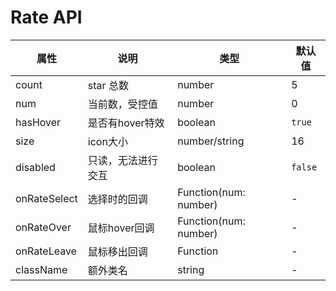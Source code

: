 # Rate API

属性 | 说明 | 类型 | 默认值
-----|-----|-----|------
count | star 总数 | number | 5
num | 当前数，受控值 | number | 0
hasHover | 是否有hover特效 | boolean | `true`
size | icon大小 | number/string | 16
disabled | 只读，无法进行交互 | boolean | `false`
onRateSelect | 选择时的回调 | Function(num: number) | -
onRateOver | 鼠标hover回调 | Function(num: number) | -
onRateLeave | 鼠标移出回调 | Function | -
className | 额外类名 | string | -